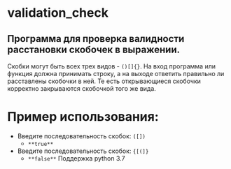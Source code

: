 # validation_check
## Программа для проверка валидности расстановки скобочек в выражении.
Скобки могут быть всех трех видов - `()[]{}`.
На вход программа или функция должна принимать строку, а на выходе ответить правильно ли расставлены скобочки в ней.
Те есть открывающиеся скобочки корректно закрываются скобочкой того же вида.

# Пример использования:
- Введите последовательность скобок: `([])`
    - `**true**`
- Введите последовательность скобок: `{[(]}`
    - `**false**`
Поддержка python 3.7
